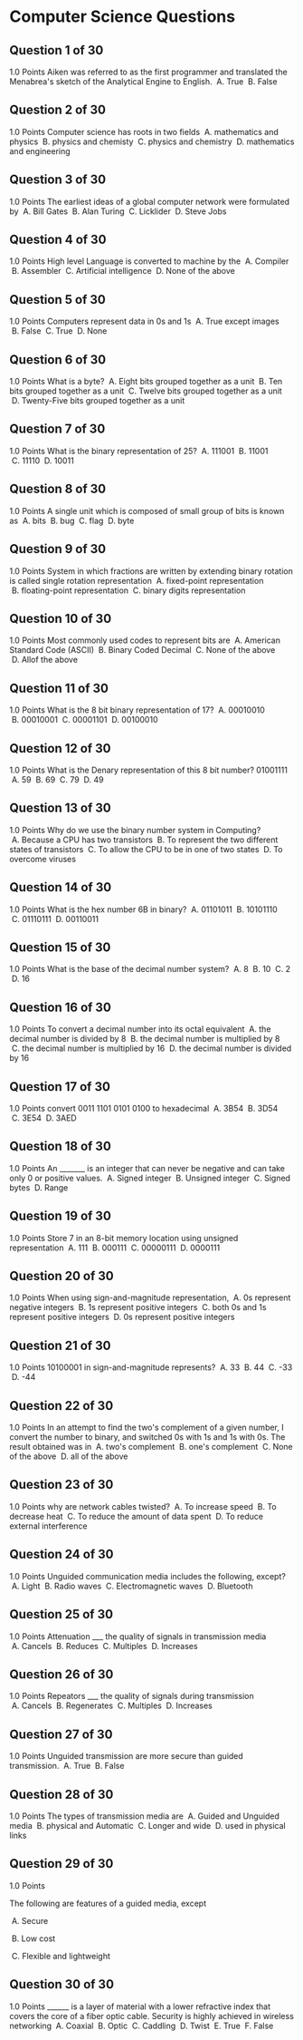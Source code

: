 
# Computer Science Questions

## Question 1 of 30
1.0 Points
Aiken was referred to as the first programmer and translated the Menabrea's sketch of the Analytical Engine to English.
 A. True
 B. False

## Question 2 of 30
1.0 Points
Computer science has roots in two fields
 A. mathematics and physics
 B. physics and chemisty
 C. physics and chemistry
 D. mathematics and engineering

## Question 3 of 30
1.0 Points
The earliest ideas of a global computer network were formulated by
 A. Bill Gates
 B. Alan Turing
 C. Licklider
 D. Steve Jobs

## Question 4 of 30
1.0 Points
High level Language is converted to machine by the
 A. Compiler
 B. Assembler
 C. Artificial intelligence
 D. None of the above

## Question 5 of 30
1.0 Points
Computers represent data in 0s and 1s
 A. True except images
 B. False
 C. True
 D. None

## Question 6 of 30
1.0 Points
What is a byte?
 A. Eight bits grouped together as a unit
 B. Ten bits grouped together as a unit
 C. Twelve bits grouped together as a unit
 D. Twenty-Five bits grouped together as a unit

## Question 7 of 30
1.0 Points
What is the binary representation of 25?
 A. 111001
 B. 11001
 C. 11110
 D. 10011

## Question 8 of 30
1.0 Points
A single unit which is composed of small group of bits is known as
 A. bits
 B. bug
 C. flag
 D. byte

## Question 9 of 30
1.0 Points
System in which fractions are written by extending binary rotation is called single rotation representation
 A. fixed-point representation
 B. floating-point representation
 C. binary digits representation

## Question 10 of 30
1.0 Points
Most commonly used codes to represent bits are
 A. American Standard Code (ASCII)
 B. Binary Coded Decimal
 C. None of the above
 D. Allof the above

## Question 11 of 30
1.0 Points
What is the 8 bit binary representation of 17?
 A. 00010010
 B. 00010001
 C. 00001101
 D. 00100010

## Question 12 of 30
1.0 Points
What is the Denary representation of this 8 bit number? 01001111
 A. 59
 B. 69
 C. 79
 D. 49

## Question 13 of 30
1.0 Points
Why do we use the binary number system in Computing?
 A. Because a CPU has two transistors
 B. To represent the two different states of transistors
 C. To allow the CPU to be in one of two states
 D. To overcome viruses

## Question 14 of 30
1.0 Points
What is the hex number 6B in binary?
 A. 01101011
 B. 10101110
 C. 01110111
 D. 00110011

## Question 15 of 30
1.0 Points
What is the base of the decimal number system?
 A. 8
 B. 10
 C. 2
 D. 16

## Question 16 of 30
1.0 Points
To convert a decimal number into its octal equivalent
 A. the decimal number is divided by 8
 B. the decimal number is multiplied by 8
 C. the decimal number is multiplied by 16
 D. the decimal number is divided by 16

## Question 17 of 30
1.0 Points
convert 0011 1101 0101 0100 to hexadecimal
 A. 3B54
 B. 3D54
 C. 3E54
 D. 3AED

## Question 18 of 30
1.0 Points
An _______ is an integer that can never be negative and can take only 0 or positive values.
 A. Signed integer
 B. Unsigned integer
 C. Signed bytes
 D. Range

## Question 19 of 30
1.0 Points
Store 7 in an 8-bit memory location using unsigned representation
 A. 111
 B. 000111
 C. 00000111
 D. 0000111

## Question 20 of 30
1.0 Points
When using sign-and-magnitude representation,
 A. 0s represent negative integers
 B. 1s represent positive integers
 C. both 0s and 1s represent positive integers
 D. 0s represent positive integers

## Question 21 of 30
1.0 Points
10100001 in sign-and-magnitude represents?
 A. 33
 B. 44
 C. -33
 D. -44

## Question 22 of 30
1.0 Points
In an attempt to find the two's complement of a given number, I convert the number to binary, and switched 0s with 1s and 1s with 0s. The result obtained was in
 A. two's complement
 B. one's complement
 C. None of the above
 D. all of the above

## Question 23 of 30
1.0 Points
why are network cables twisted?
 A. To increase speed
 B. To decrease heat
 C. To reduce the amount of data spent
 D. To reduce external interference

## Question 24 of 30
1.0 Points
Unguided communication media includes the following, except?
 A. Light
 B. Radio waves
 C. Electromagnetic waves
 D. Bluetooth

## Question 25 of 30
1.0 Points
Attenuation ___ the quality of signals in transmission media
 A. Cancels
 B. Reduces
 C. Multiples
 D. Increases

## Question 26 of 30
1.0 Points
Repeators ___ the quality of signals during transmission
 A. Cancels
 B. Regenerates
 C. Multiples
 D. Increases

## Question 27 of 30
1.0 Points
Unguided transmission are more secure than guided transmission.
 A. True
 B. False

## Question 28 of 30
1.0 Points
The types of transmission media are
 A. Guided and Unguided media
 B. physical and Automatic
 C. Longer and wide
 D. used in physical links
## Question 29 of 30

1.0 Points

The following are features of a guided media, except

 A. Secure

 B. Low cost

 C. Flexible and lightweight

## Question 30 of 30
1.0 Points
______ is a layer of material with a lower refractive index that covers the core of a fiber optic cable. Security is highly achieved in wireless networking
 A. Coaxial
 B. Optic
 C. Caddling
 D. Twist
 E. True
 F. False